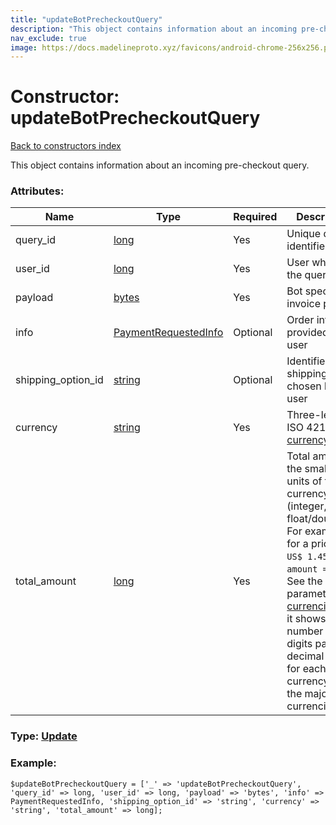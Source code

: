 ```yaml
---
title: "updateBotPrecheckoutQuery"
description: "This object contains information about an incoming pre-checkout query."
nav_exclude: true
image: https://docs.madelineproto.xyz/favicons/android-chrome-256x256.png
---
```

# Constructor: updateBotPrecheckoutQuery  
[Back to constructors index](/API_docs/constructors/index.html)



This object contains information about an incoming pre-checkout query.

### Attributes:

| Name     |    Type       | Required | Description |
|----------|---------------|----------|-------------|
|query\_id|[long](/API_docs/types/long.html) | Yes|Unique query identifier|
|user\_id|[long](/API_docs/types/long.html) | Yes|User who sent the query|
|payload|[bytes](/API_docs/types/bytes.html) | Yes|Bot specified invoice payload|
|info|[PaymentRequestedInfo](/API_docs/types/PaymentRequestedInfo.html) | Optional|Order info provided by the user|
|shipping\_option\_id|[string](/API_docs/types/string.html) | Optional|Identifier of the shipping option chosen by the user|
|currency|[string](/API_docs/types/string.html) | Yes|Three-letter ISO 4217 [currency](https://core.telegram.org/bots/payments#supported-currencies) code|
|total\_amount|[long](/API_docs/types/long.html) | Yes|Total amount in the smallest units of the currency (integer, not float/double). For example, for a price of `US$ 1.45` pass `amount = 145`. See the exp parameter in [currencies.json](https://core.telegram.org/bots/payments/currencies.json), it shows the number of digits past the decimal point for each currency (2 for the majority of currencies).|



### Type: [Update](/API_docs/types/Update.html)


### Example:

```
$updateBotPrecheckoutQuery = ['_' => 'updateBotPrecheckoutQuery', 'query_id' => long, 'user_id' => long, 'payload' => 'bytes', 'info' => PaymentRequestedInfo, 'shipping_option_id' => 'string', 'currency' => 'string', 'total_amount' => long];
```  
